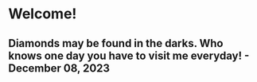 # Welcome! 
## Diamonds may be found in the darks. Who knows one day you have to visit me everyday! - December 08, 2023
